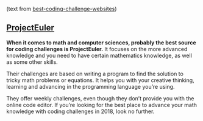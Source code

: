 (text from [best-coding-challenge-websites](https://www.webcreate.me/best-coding-challenge-websites/))

## [ProjectEuler](https://projecteuler.net/)

**When it comes to math and computer sciences, probably the best source for coding challenges is ProjectEuler.** It focuses on the more advanced knowledge and you need to have certain mathematics knowledge, as well as some other skills.

Their challenges are based on writing a program to find the solution to tricky math problems or equations. It helps you with your creative thinking, learning and advancing in the programming language you’re using.

They offer weekly challenges, even though they don’t provide you with the online code editor. If you’re looking for the best place to advance your math knowledge with coding challenges in 2018, look no further.
